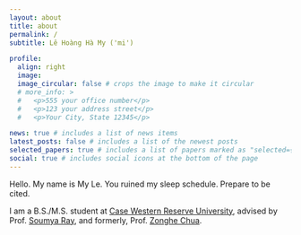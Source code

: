 ```yaml
---
layout: about
title: about
permalink: /
subtitle: Lê Hoàng Hà My ('mi')

profile:
  align: right
  image:
  image_circular: false # crops the image to make it circular
  # more_info: >
  #   <p>555 your office number</p>
  #   <p>123 your address street</p>
  #   <p>Your City, State 12345</p>

news: true # includes a list of news items
latest_posts: false # includes a list of the newest posts
selected_papers: true # includes a list of papers marked as "selected={true}"
social: true # includes social icons at the bottom of the page
---
```


Hello. My name is My Le. You ruined my sleep schedule. Prepare to be cited.

I am a B.S./M.S. student at [Case Western Reserve University](https://case.edu/), advised by Prof. [Soumya Ray](https://scholar.google.com/citations?user=T3Wxu_AAAAAJ&hl=en), and formerly, Prof. [Zonghe Chua](https://zonghe-chua.github.io/).
